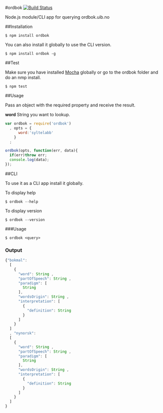 #ordbok [![Build Status](https://travis-ci.org/zrrrzzt/ordbok.svg?branch=master)](https://travis-ci.org/zrrrzzt/ordbok)

Node.js module/CLI app for querying ordbok.uib.no

##Installation

```
$ npm install ordbok
```

You can also install it globally to use the CLI version.

```
$ npm install ordbok -g
```

##Test

Make sure you have installed [Mocha](http://mochajs.org/) globally or go to the ordbok folder and do an nmp install.

```
$ npm test
```

##Usage

Pass an object with the required property and receive the result.

**word** String you want to lookup.

```javascript
var ordbok = require('ordbok')
  , opts = {
      word:'syltelabb'
    }
  ;

ordbok(opts, function(err, data){
  if(err)throw err;
  console.log(data);
});
```

##CLI

To use it as a CLI app install it globally.

To display help

```
$ ordbok --help
```

To display version

```
$ ordbok --version
```

###Usage

```
$ ordbok <query>
```


### Output

```JavaScript
{"bokmal":
  [
    {
      "word": String ,
      "partOfSpeech": String ,
      "paradigm": [
        String
      ],
      "wordsOrigin": String ,
      "interpretation": [
        {
          "definition": String
        }
      ]
    }
  ]
  , "nynorsk":
  [
    {
      "word": String ,
      "partOfSpeech": String ,
      "paradigm": [
        String
      ],
      "wordsOrigin": String ,
      "interpretation": [
        {
          "definition": String
        }
      ]
    }
  ]
}
```
